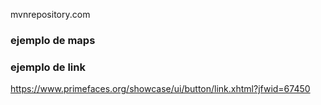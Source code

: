 

mvnrepository.com




### ejemplo de maps


### ejemplo de link
https://www.primefaces.org/showcase/ui/button/link.xhtml?jfwid=67450